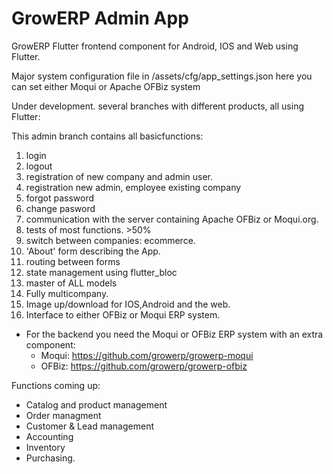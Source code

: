 # GrowERP Admin App

GrowERP Flutter frontend component for Android, IOS and Web using Flutter.

Major system configuration file in /assets/cfg/app_settings.json
here you can set either Moqui or Apache OFBiz system

Under development.
several branches with different products, all using Flutter:

This admin branch contains all basicfunctions:

1. login
2. logout
3. registration of new company and admin user.
4. registration new admin, employee existing company
5. forgot password
6. change pasword
7. communication with the server containing Apache OFBiz or Moqui.org.
8. tests of most functions. >50%
9. switch between companies: ecommerce.
10. 'About' form describing the App.
11. routing between forms
12. state management using flutter_bloc
13. master of ALL models
14. Fully multicompany.
15. Image up/download for IOS,Android and the web.
16. Interface to either OFBiz or Moqui ERP system.

* For the backend you need the Moqui or OFBiz ERP system
  with an extra component:
  - Moqui:  https://github.com/growerp/growerp-moqui
  - OFBiz:  https://github.com/growerp/growerp-ofbiz

Functions coming up:
* Catalog and product management
* Order managment
* Customer & Lead management
* Accounting
* Inventory
* Purchasing.
